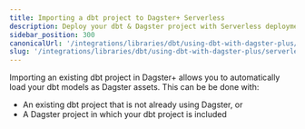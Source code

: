 ```yaml
---
title: Importing a dbt project to Dagster+ Serverless
description: Deploy your dbt & Dagster project with Serverless deployments in Dagster+.
sidebar_position: 300
canonicalUrl: '/integrations/libraries/dbt/using-dbt-with-dagster-plus/serverless'
slug: '/integrations/libraries/dbt/using-dbt-with-dagster-plus/serverless'
---
```


Importing an existing dbt project in Dagster+ allows you to automatically load your dbt models as Dagster assets. This can be be done with:

- An existing dbt project that is not already using Dagster, or
- A Dagster project in which your dbt project is included
